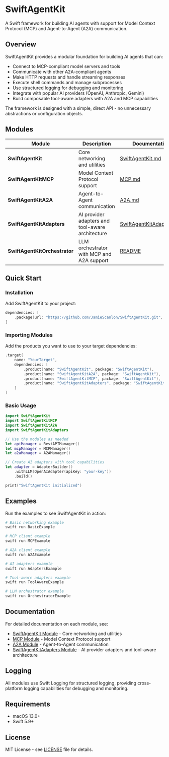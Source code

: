 # SwiftAgentKit

A Swift framework for building AI agents with support for Model Context Protocol (MCP) and Agent-to-Agent (A2A) communication.

## Overview

SwiftAgentKit provides a modular foundation for building AI agents that can:
- Connect to MCP-compliant model servers and tools
- Communicate with other A2A-compliant agents
- Make HTTP requests and handle streaming responses
- Execute shell commands and manage subprocesses
- Use structured logging for debugging and monitoring
- Integrate with popular AI providers (OpenAI, Anthropic, Gemini)
- Build composable tool-aware adapters with A2A and MCP capabilities

The framework is designed with a simple, direct API - no unnecessary abstractions or configuration objects.

## Modules

| Module | Description | Documentation |
|--------|-------------|---------------|
| **SwiftAgentKit** | Core networking and utilities | [SwiftAgentKit.md](docs/SwiftAgentKit.md) |
| **SwiftAgentKitMCP** | Model Context Protocol support | [MCP.md](docs/MCP.md) |
| **SwiftAgentKitA2A** | Agent-to-Agent communication | [A2A.md](docs/A2A.md) |
| **SwiftAgentKitAdapters** | AI provider adapters and tool-aware architecture | [SwiftAgentKitAdapters.md](docs/SwiftAgentKitAdapters.md) |
| **SwiftAgentKitOrchestrator** | LLM orchestrator with MCP and A2A support | [README](Sources/SwiftAgentKitOrchestrator/README.md) |

## Quick Start

### Installation

Add SwiftAgentKit to your project:

```swift
dependencies: [
    .package(url: "https://github.com/JamieScanlon/SwiftAgentKit.git", from: "0.1.3")
]
```

### Importing Modules

Add the products you want to use to your target dependencies:

```swift
.target(
    name: "YourTarget",
    dependencies: [
        .product(name: "SwiftAgentKit", package: "SwiftAgentKit"),
        .product(name: "SwiftAgentKitA2A", package: "SwiftAgentKit"),  // Optional
        .product(name: "SwiftAgentKitMCP", package: "SwiftAgentKit"),  // Optional
        .product(name: "SwiftAgentKitAdapters", package: "SwiftAgentKit"),  // Optional
    ]
)
```

### Basic Usage

```swift
import SwiftAgentKit
import SwiftAgentKitMCP
import SwiftAgentKitA2A
import SwiftAgentKitAdapters

// Use the modules as needed
let apiManager = RestAPIManager()
let mcpManager = MCPManager()
let a2aManager = A2AManager()

// Create AI adapters with tool capabilities
let adapter = AdapterBuilder()
    .withLLM(OpenAIAdapter(apiKey: "your-key"))
    .build()

print("SwiftAgentKit initialized")
```

## Examples

Run the examples to see SwiftAgentKit in action:

```bash
# Basic networking example
swift run BasicExample

# MCP client example
swift run MCPExample

# A2A client example
swift run A2AExample

# AI adapters example
swift run AdaptersExample

# Tool-aware adapters example
swift run ToolAwareExample

# LLM orchestrator example
swift run OrchestratorExample
```

## Documentation

For detailed documentation on each module, see:
- [SwiftAgentKit Module](docs/SwiftAgentKit.md) - Core networking and utilities
- [MCP Module](docs/MCP.md) - Model Context Protocol support
- [A2A Module](docs/A2A.md) - Agent-to-Agent communication
- [SwiftAgentKitAdapters Module](docs/SwiftAgentKitAdapters.md) - AI provider adapters and tool-aware architecture

## Logging

All modules use Swift Logging for structured logging, providing cross-platform logging capabilities for debugging and monitoring.

## Requirements

- macOS 13.0+
- Swift 5.9+

## License

MIT License - see [LICENSE](LICENSE) file for details.
